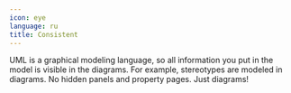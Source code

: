 ```yaml
---
icon: eye
language: ru
title: Consistent
---
```


UML is a graphical modeling language, so all information you put in the
model is visible in the diagrams. For example, stereotypes are modeled in
diagrams.  No hidden panels and property pages. Just diagrams!
